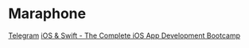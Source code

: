 # Maraphone

[Telegram](https://t.me/swiftmaraphon)
[iOS &amp; Swift - The Complete iOS App Development Bootcamp](https://www.udemy.com/course/ios-13-app-development-bootcamp/)
